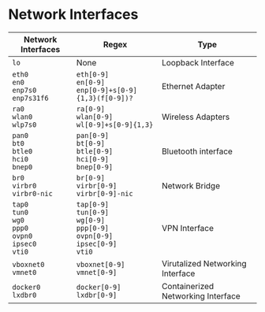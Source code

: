 # Network Interfaces

| Network Interfaces                                                   | Regex                                                                                        | Type                               |
| -------------------------------------------------------------------- | -------------------------------------------------------------------------------------------- | ---------------------------------- |
| `lo`                                                                 | None                                                                                         | Loopback Interface                 |
| `eth0`<br>`en0`<br>`enp7s0`<br>`enp7s31f6`                           | `eth[0-9]`<br>`en[0-9]`<br>`enp[0-9]+s[0-9]{1,3}(f[0-9])?`                                   | Ethernet Adapter                   |
| `ra0`<br>`wlan0`<br>`wlp7s0`                                         | `ra[0-9]`<br>`wlan[0-9]`<br>`wl[0-9]+s[0-9]{1,3}`                                            | Wireless Adapters                  |
| `pan0`<br>`bt0`<br>`btle0`<br>`hci0`<br>`bnep0`                      | `pan[0-9]`<br>`bt[0-9]`<br>`btle[0-9]`<br>`hci[0-9]`<br>`bnep[0-9]`                          | Bluetooth interface                |
| `br0`<br>`virbr0`<br>`virbr0-nic`                                    | `br[0-9]`<br>`virbr[0-9]`<br>`virbr[0-9]-nic`                                                | Network Bridge                     |
| `tap0`<br>`tun0`<br>`wg0`<br>`ppp0`<br>`ovpn0`<br>`ipsec0`<br>`vti0` | `tap[0-9]`<br>`tun[0-9]`<br>`wg[0-9]`<br>`ppp[0-9]`<br>`ovpn[0-9]`<br>`ipsec[0-9]`<br>`vti0` | VPN Interface                      |
| `vboxnet0`<br>`vmnet0`                                               | `vboxnet[0-9]`<br>`vmnet[0-9]`                                                               | Virutalized Networking Interface   |
| `docker0`<br>`lxdbr0`                                                | `docker[0-9]`<br>`lxdbr[0-9]`                                                                | Containerized Networking Interface |
